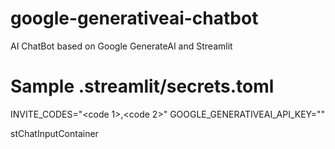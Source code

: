 # google-generativeai-chatbot
AI ChatBot based on Google GenerateAI and Streamlit



# Sample .streamlit/secrets.toml

INVITE_CODES="<code 1>,<code 2>"
GOOGLE_GENERATIVEAI_API_KEY="<google generativeAI API key>"



stChatInputContainer